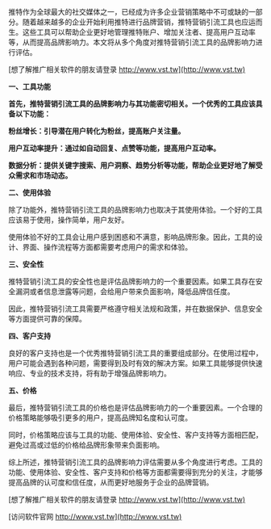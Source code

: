 推特作为全球最大的社交媒体之一，已经成为许多企业营销策略中不可或缺的一部分。随着越来越多的企业开始利用推特进行品牌营销，推特营销引流工具也应运而生。这些工具可以帮助企业更好地管理推特账户、增加关注者、提高用户互动率等，从而提高品牌影响力。本文将从多个角度对推特营销引流工具的品牌影响力进行评估。

[想了解推广相关软件的朋友请登录 http://www.vst.tw](http://www.vst.tw)

**一、工具功能**

**首先，推特营销引流工具的品牌影响力与其功能密切相关。一个优秀的工具应该具备以下功能：**

**粉丝增长：引导潜在用户转化为粉丝，提高账户关注量。**

**用户互动率提升：通过如自动回复、点赞等功能，提高用户互动率。**

**数据分析：提供关键字搜索、用户洞察、趋势分析等功能，帮助企业更好地了解受众需求和市场动态。**

**二、使用体验**

除了功能外，推特营销引流工具的品牌影响力也取决于其使用体验。一个好的工具应该易于使用，操作简单，用户友好。

使用体验不好的工具会让用户感到困惑和不满意，影响品牌形象。因此，工具的设计、界面、操作流程等方面都需要考虑用户的需求和体验。

**三、安全性**

推特营销引流工具的安全性也是评估品牌影响力的一个重要因素。如果工具存在安全漏洞或者信息泄露等问题，会给用户带来负面影响，降低品牌信任度。

因此，推特营销引流工具需要严格遵守相关法规和政策，并在数据保护、信息安全等方面提供可靠的保障。

**四、客户支持**

良好的客户支持也是一个优秀推特营销引流工具的重要组成部分。在使用过程中，用户可能会遇到各种问题，需要得到及时有效的解决方案。如果工具能够提供快速响应、专业的技术支持，将有助于增强品牌影响力。

**五、价格**

最后，推特营销引流工具的价格也是评估品牌影响力的一个重要因素。一个合理的价格策略能够吸引更多的用户，提高品牌知名度和认可度。

同时，价格策略应该与工具的功能、使用体验、安全性、客户支持等方面相匹配，避免过高或过低的价格给品牌形象带来负面影响。

综上所述，推特营销引流工具的品牌影响力评估需要从多个角度进行考虑。工具的功能、使用体验、安全性、客户支持和价格等方面都需要得到充分的关注，才能够提高品牌的认可度和信任度，从而更好地服务于企业的品牌营销。

[想了解推广相关软件的朋友请登录 http://www.vst.tw](http://www.vst.tw)


[访问软件官网 http://www.vst.tw](http://www.vst.tw)
